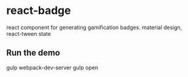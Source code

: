 # react-badge
react component for generating gamification badges. material design, react-tween state

## Run the demo
gulp webpack-dev-server
gulp open
